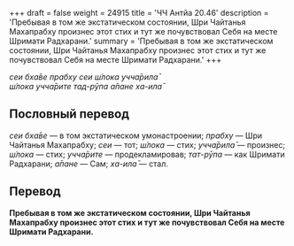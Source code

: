 +++
draft = false
weight = 24915
title = 'ЧЧ Антйа 20.46'
description = 'Пребывая в том же экстатическом состоянии, Шри Чайтанья Махапрабху произнес этот стих и тут же почувствовал Себя на месте Шримати Радхарани.'
summary = 'Пребывая в том же экстатическом состоянии, Шри Чайтанья Махапрабху произнес этот стих и тут же почувствовал Себя на месте Шримати Радхарани.'
+++

_сеи бха̄ве прабху сеи ш́лока учча̄рила̄  
ш́лока учча̄рите тад-рӯпа а̄пане ха-ила̄_

## Пословный перевод

_сеи_ _бха̄ве_ — в том экстатическом умонастроении; _прабху_ — Шри Чайтанья Махапрабху; _сеи_ — тот; _ш́лока_ — стих; _учча̄рила̄_ — произнес; _ш́лока_ — стих; _учча̄рите_ — продекламировав; _тат_\-_рӯпа_ — как Шримати Радхарани; _а̄пане_ — Сам; _ха_\-_ила̄_ — стал.

## Перевод

**Пребывая в том же экстатическом состоянии, Шри Чайтанья Махапрабху произнес этот стих и тут же почувствовал Себя на месте Шримати Радхарани.**
